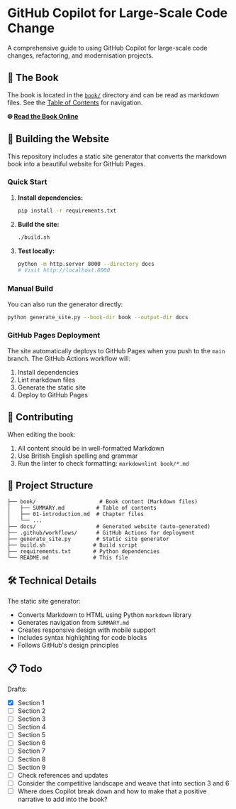 # GitHub Copilot for Large-Scale Code Change

A comprehensive guide to using GitHub Copilot for large-scale code changes, refactoring, and modernisation projects.

## 📖 The Book

The book is located in the [`book/`](./book/) directory and can be read as markdown files. See the [Table of Contents](./book/SUMMARY.md) for navigation.

**🌐 [Read the Book Online](https://sam-rowe.github.io/GitHub-Copilot-large-scale-code-change/)**

## 🚀 Building the Website

This repository includes a static site generator that converts the markdown book into a beautiful website for GitHub Pages.

### Quick Start

1. **Install dependencies:**

   ```bash
   pip install -r requirements.txt
   ```

2. **Build the site:**

   ```bash
   ./build.sh
   ```

3. **Test locally:**

   ```bash
   python -m http.server 8000 --directory docs
   # Visit http://localhost.8000
   ```

### Manual Build

You can also run the generator directly:

```bash
python generate_site.py --book-dir book --output-dir docs
```

### GitHub Pages Deployment

The site automatically deploys to GitHub Pages when you push to the `main` branch. The GitHub Actions workflow will:

1. Install dependencies
2. Lint markdown files
3. Generate the static site
4. Deploy to GitHub Pages

## 📝 Contributing

When editing the book:

1. All content should be in well-formatted Markdown
2. Use British English spelling and grammar
3. Run the linter to check formatting: `markdownlint book/*.md`

## 📁 Project Structure

```text
├── book/                    # Book content (Markdown files)
│   ├── SUMMARY.md          # Table of contents
│   ├── 01-introduction.md  # Chapter files
│   └── ...
├── docs/                   # Generated website (auto-generated)
├── .github/workflows/      # GitHub Actions for deployment
├── generate_site.py        # Static site generator
├── build.sh               # Build script
├── requirements.txt       # Python dependencies
└── README.md              # This file
```

## 🛠️ Technical Details

The static site generator:

- Converts Markdown to HTML using Python `markdown` library
- Generates navigation from `SUMMARY.md`
- Creates responsive design with mobile support
- Includes syntax highlighting for code blocks
- Follows GitHub's design principles

## 📋 Todo

Drafts:

- [x] Section 1
- [ ] Section 2
- [ ] Section 3
- [ ] Section 4
- [ ] Section 5
- [ ] Section 6
- [ ] Section 7
- [ ] Section 8
- [ ] Section 9
- [ ] Check references and updates
- [ ] Consider the competitive landscape and weave that into section 3 and 6
- [ ] Where does Copilot break down and how to make that a positive narrative to add into the book?

